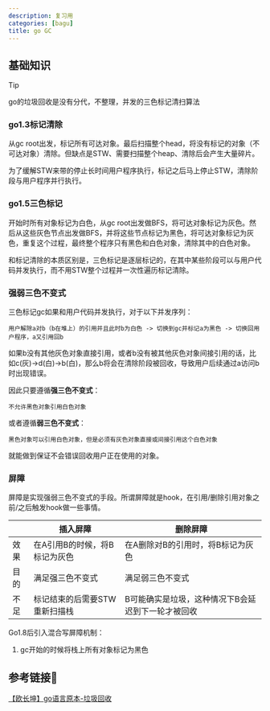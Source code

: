 ```yaml
---
description: 复习用
categories: [bagu]
title: go GC
---
```


## 基础知识

> [!tip]
>  go的垃圾回收是没有分代，不整理，并发的三色标记清扫算法

### go1.3标记清除

从gc root出发，标记所有可达对象。最后扫描整个head，将没有标记的对象（不可达对象）清除。但缺点是STW、需要扫描整个heap、清除后会产生大量碎片。

为了缓解STW来带的停止长时间用户程序执行，标记之后马上停止STW，清除阶段与用户程序并行执行。

### go1.5三色标记

开始时所有对象标记为白色，从gc root出发做BFS，将可达对象标记为灰色。然后从这些灰色节点出发做BFS，并将这些节点标记为黑色，将可达对象标记为灰色，重复这个过程，最终整个程序只有黑色和白色对象，清除其中的白色对象。

和标记清除的本质区别是，三色标记是逐层标记的，在其中某些阶段可以与用户代码并发执行，而不用STW整个过程并一次性遍历标记清除。

### 强弱三色不变式

三色标记gc如果和用户代码并发执行，对于以下并发序列：

```
用户解除a对b（b在堆上）的引用并且此时b为白色 -> 切换到gc并标记a为黑色 -> 切换回用户程序，a又引用回b
```

如果b没有其他灰色对象直接引用，或者b没有被其他灰色对象间接引用的话，比如c(灰)->d(白)->b(白)，那么b将会在清除阶段被回收，导致用户后续通过a访问b时出现错误。

因此只要遵循**强三色不变式**：

```
不允许黑色对象引用白色对象
```

或者遵循**弱三色不变式**：

```
黑色对象可以引用白色对象，但是必须有灰色对象直接或间接引用这个白色对象
```

就能做到保证不会错误回收用户正在使用的对象。

### 屏障

屏障是实现强弱三色不变式的手段。所谓屏障就是hook，在引用/删除引用对象之前/之后触发hook做一些事情。

|      | 插入屏障                      | 删除屏障                                           |
| ---- | ----------------------------- | -------------------------------------------------- |
| 效果 | 在A引用B的时候，将B标记为灰色 | 在A删除对B的引用时，将B标记为灰色                  |
| 目的 | 满足强三色不变式              | 满足弱三色不变式                                   |
| 不足 | 标记结束的后需要STW重新扫描栈 | B可能确实是垃圾，这种情况下B会延迟到下一轮才被回收 |

Go1.8后引入混合写屏障机制：

1. gc开始的时候将栈上所有对象标记为黑色

## 参考链接🔗

[【欧长坤】go语言原本-垃圾回收](https://golang.design/under-the-hood/zh-cn/part2runtime/ch08gc/basic/)
